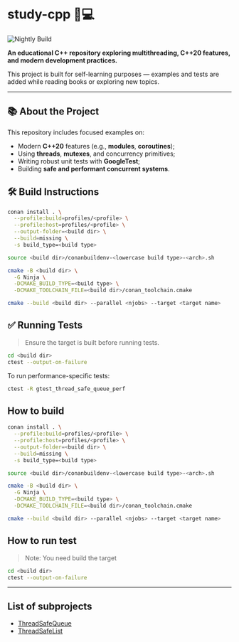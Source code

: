 # study-cpp 🧠💻

![Nightly Build](https://github.com/w15eacre/study-cpp/actions/workflows/nightly.yml/badge.svg?branch=main)

**An educational C++ repository exploring multithreading, C++20 features, and modern development practices.**

This project is built for self-learning purposes — examples and tests are added while reading books or exploring new topics.

---

## 📚 About the Project

This repository includes focused examples on:

* Modern **C++20** features (e.g., **modules**, **coroutines**);
* Using **threads**, **mutexes**, and concurrency primitives;
* Writing robust unit tests with **GoogleTest**;
* Building **safe and performant concurrent systems**.

## 🛠️ Build Instructions

```bash
conan install . \
  --profile:build=profiles/<profile> \
  --profile:host=profiles/<profile> \
  --output-folder=<build dir> \
  --build=missing \
  -s build_type=<build type>

source <build dir>/conanbuildenv-<lowercase build type>-<arch>.sh

cmake -B <build dir> \
  -G Ninja \
  -DCMAKE_BUILD_TYPE=<build type> \
  -DCMAKE_TOOLCHAIN_FILE=<build dir>/conan_toolchain.cmake

cmake --build <build dir> --parallel <njobs> --target <target name>
```

## ✅ Running Tests

> Ensure the target is built before running tests.

```bash
cd <build dir>
ctest --output-on-failure
```

To run performance-specific tests:

```bash
ctest -R gtest_thread_safe_queue_perf
```

## How to build
```bash
conan install . \
  --profile:build=profiles/<profile> \
  --profile:host=profiles/<profile> \
  --output-folder=<build dir> \
  --build=missing \
  -s build_type=<build type>

source <build dir>/conanbuildenv-<lowercase build type>-<arch>.sh

cmake -B <build dir> \
  -G Ninja \
  -DCMAKE_BUILD_TYPE=<build type> \
  -DCMAKE_TOOLCHAIN_FILE=<build dir>/conan_toolchain.cmake

cmake --build <build dir> --parallel <njobs> --target <target name>

```

## How to run test
> Note: You need build the target

```bash
cd <build dir>
ctest --output-on-failure
```

---

## List of subprojects

- [ThreadSafeQueue](thread_safe_queue/threadsafe_queue.md)
- [ThreadSafeList](thread_safe_list/threadsafe_list.md)